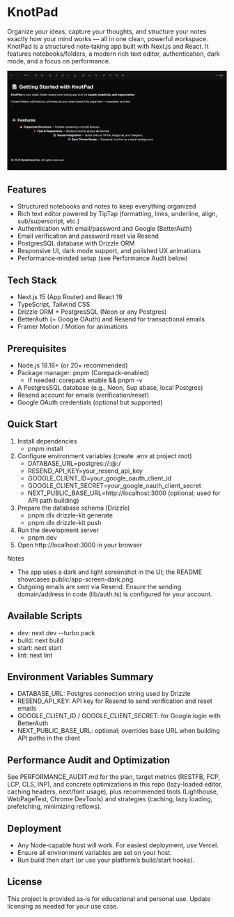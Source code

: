 # KnotPad

Organize your ideas, capture your thoughts, and structure your notes exactly how your mind works — all in one clean, powerful workspace. KnotPad is a structured note‑taking app built with Next.js and React. It features notebooks/folders, a modern rich text editor, authentication, dark mode, and a focus on performance.

![KnotPad App Screenshot](public/app-screen-dark.png)

## Features
- Structured notebooks and notes to keep everything organized
- Rich text editor powered by TipTap (formatting, links, underline, align, sub/superscript, etc.)
- Authentication with email/password and Google (BetterAuth)
- Email verification and password reset via Resend
- PostgresSQL database with Drizzle ORM
- Responsive UI, dark mode support, and polished UX animations
- Performance‑minded setup (see Performance Audit below)

## Tech Stack
- Next.js 15 (App Router) and React 19
- TypeScript, Tailwind CSS
- Drizzle ORM + PostgresSQL (Neon or any Postgres)
- BetterAuth (+ Google OAuth) and Resend for transactional emails
- Framer Motion / Motion for animations

## Prerequisites
- Node.js 18.18+ (or 20+ recommended)
- Package manager: pnpm (Corepack-enabled)
  - If needed: corepack enable && pnpm -v
- A PostgresSQL database (e.g., Neon, Sup abase, local Postgres)
- Resend account for emails (verification/reset)
- Google OAuth credentials (optional but supported)

## Quick Start
1. Install dependencies
   - pnpm install
2. Configure environment variables (create .env at project root)
   - DATABASE_URL=postgres://<user>:<password>@<host>:<port>/<db>
   - RESEND_API_KEY=your_resend_api_key
   - GOOGLE_CLIENT_ID=your_google_oauth_client_id
   - GOOGLE_CLIENT_SECRET=your_google_oauth_client_secret
   - NEXT_PUBLIC_BASE_URL=http://localhost:3000  (optional; used for API path building)
3. Prepare the database schema (Drizzle)
   - pnpm dlx drizzle-kit generate
   - pnpm dlx drizzle-kit push
4. Run the development server
   - pnpm dev
5. Open http://localhost:3000 in your browser

Notes
- The app uses a dark and light screenshot in the UI; the README showcases public/app-screen-dark.png.
- Outgoing emails are sent via Resend. Ensure the sending domain/address in code (lib/auth.ts) is configured for your account.

## Available Scripts
- dev: next dev --turbo pack
- build: next build
- start: next start
- lint: next lint

## Environment Variables Summary
- DATABASE_URL: Postgres connection string used by Drizzle
- RESEND_API_KEY: API key for Resend to send verification and reset emails
- GOOGLE_CLIENT_ID / GOOGLE_CLIENT_SECRET: for Google login with BetterAuth
- NEXT_PUBLIC_BASE_URL: optional; overrides base URL when building API paths in the client

## Performance Audit and Optimization
See PERFORMANCE_AUDIT.md for the plan, target metrics (RESTFB, FCP, LCP, CLS, INP), and concrete optimizations in this repo (lazy-loaded editor, caching headers, next/font usage), plus recommended tools (Lighthouse, WebPageTest, Chrome DevTools) and strategies (caching, lazy loading, prefetching, minimizing reflows).

## Deployment
- Any Node‑capable host will work. For easiest deployment, use Vercel.
- Ensure all environment variables are set on your host.
- Run build then start (or use your platform’s build/start hooks).

## License
This project is provided as‑is for educational and personal use. Update licensing as needed for your use case.
